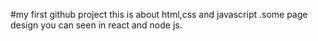 #my first github project
this is about html,css and javascript .some page design you can seen in react and node js.